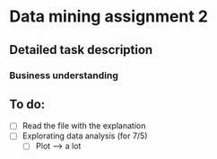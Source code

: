 # Data mining assignment 2
## Detailed task description
### Business understanding

## To do:
- [ ] Read the file with the explanation
- [ ] Explorating data analysis (for 7/5) 
  - [ ] Plot --> a lot
